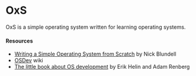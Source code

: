 # OxS
OxS is a simple operating system written for learning operating systems.

#### Resources

- [Writing a Simple Operating System from Scratch](https://www.cs.bham.ac.uk/~exr/lectures/opsys/10_11/lectures/os-dev.pdf) by Nick Blundell
- [OSDev](https://wiki.osdev.org/Main_Page) wiki
- [The little book about OS development](https://littleosbook.github.io/book.pdf) by Erik Helin and Adam Renberg
